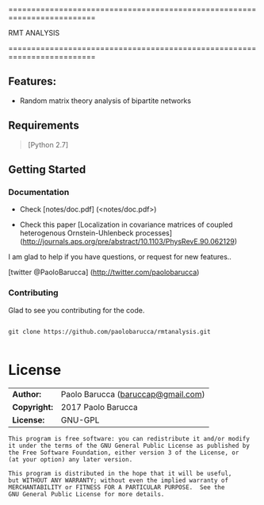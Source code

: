 =========================================================================

RMT ANALYSIS

=========================================================================

## Features:

* Random matrix theory analysis of bipartite networks


## Requirements

> [Python 2.7]

## Getting Started


### Documentation

* Check [notes/doc.pdf]  (<notes/doc.pdf>)

 * Check this paper [Localization in covariance matrices of coupled heterogenous Ornstein-Uhlenbeck processes] (http://journals.aps.org/pre/abstract/10.1103/PhysRevE.90.062129)



I am glad to help if you have questions, or request for new features..

[twitter @PaoloBarucca] (http://twitter.com/paolobarucca) 

### Contributing

Glad to see you contributing for the code.

```

git clone https://github.com/paolobarucca/rmtanalysis.git


```

# License

|                      |                                          |
|:---------------------|:-----------------------------------------|
| **Author:**          | Paolo Barucca (<baruccap@gmail.com>)
| **Copyright:**       | 2017 Paolo Barucca
| **License:**         | GNU-GPL 

    This program is free software: you can redistribute it and/or modify
    it under the terms of the GNU General Public License as published by
    the Free Software Foundation, either version 3 of the License, or
    (at your option) any later version.

    This program is distributed in the hope that it will be useful,
    but WITHOUT ANY WARRANTY; without even the implied warranty of
    MERCHANTABILITY or FITNESS FOR A PARTICULAR PURPOSE.  See the
    GNU General Public License for more details.
